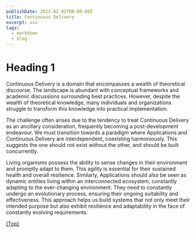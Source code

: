 ```yaml
---
publishDate: 2023-02-02T00:00:00Z
title: Continuous Delivery
excerpt: xxx
tags:
  - markdown
  - blog
---
```


# Heading 1

Continuous Delivery is a domain that encompasses a wealth of theoretical discourse. The landscape is abundant with conceptual frameworks and academic discussions surrounding best practices. However, despite the wealth of theoretical knowledge, many individuals and organizations struggle to transform this knowledge into practical implementation.

The challenge often arises due to the tendency to treat Continuous Delivery as an ancillary consideration, frequently becoming a post-development endeavour. We must transition towards a paradigm where Applications and Continuous Delivery are interdependent, coexisting harmoniously. This suggests the one should not exist without the other, and should be built concurrently.

Living organisms possess the ability to sense changes in their environment and promptly adapt to them. This agility is essential for their sustained health and overall resilience. Similarly, Applications should also be seen as dynamic entities living within an interconnected ecosystem, constantly adapting to the ever-changing environment. They need to constantly undergo an evolutionary process, ensuring their ongoing suitability and effectiveness. This approach helps us build systems that not only meet their intended purpose but also exhibit resilience and adaptability in the face of constantly evolving requirements.

[[Top]](#top)
